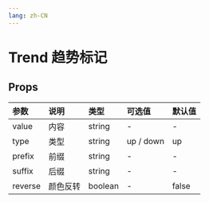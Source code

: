 ```yaml
---
lang: zh-CN
---
```


# Trend 趋势标记

## Props

| 参数    | 说明     | 类型    | 可选值    | 默认值 |
| :------ | :------- | :------ | :-------- | :----- |
| value   | 内容     | string  | -         | -      |
| type    | 类型     | string  | up / down | up     |
| prefix  | 前缀     | string  | -         | -      |
| suffix  | 后缀     | string  | -         | -      |
| reverse | 颜色反转 | boolean | -         | false  |